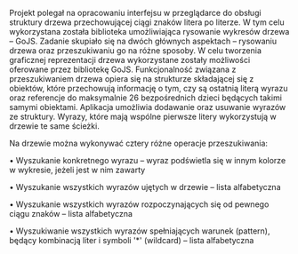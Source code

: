 Projekt polegał na opracowaniu interfejsu w przeglądarce do obsługi struktury drzewa przechowującej ciągi znaków litera po literze. W tym celu wykorzystana została biblioteka umożliwiająca rysowanie wykresów drzewa – GoJS.
Zadanie skupiało się na dwóch głównych aspektach – rysowaniu drzewa oraz przeszukiwaniu go na różne sposoby. W celu tworzenia graficznej reprezentacji drzewa wykorzystane zostały możliwości oferowane przez bibliotekę GoJS. Funkcjonalność związana z przeszukiwaniem drzewa opiera się na strukturze składającej się z obiektów, które przechowują informację o tym, czy są ostatnią literą wyrazu oraz referencje do maksymalnie 26 bezpośrednich dzieci będących takimi samymi obiektami.
Aplikacja umożliwia dodawanie oraz usuwanie wyrazów ze struktury. Wyrazy, które mają wspólne pierwsze litery wykorzystują w drzewie te same ścieżki.

Na drzewie można wykonywać cztery różne operacje przeszukiwania:

• Wyszukanie konkretnego wyrazu – wyraz podświetla się w innym kolorze w wykresie, jeżeli jest w nim zawarty
 
• Wyszukanie wszystkich wyrazów ujętych w drzewie – lista alfabetyczna

• Wyszukanie wszystkich wyrazów rozpoczynających się od pewnego ciągu znaków – lista alfabetyczna
 
• Wyszukiwanie wszystkich wyrazów spełniających warunek (pattern), będący kombinacją liter i symboli '*' (wildcard) – lista alfabetyczna
 
